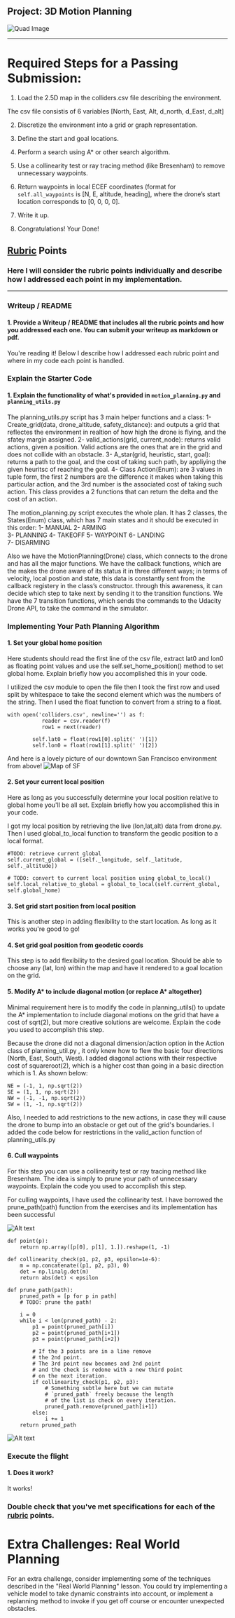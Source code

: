 ﻿## Project: 3D Motion Planning
![Quad Image](./misc/enroute.png)

---


# Required Steps for a Passing Submission:
1. Load the 2.5D map in the colliders.csv file describing the environment.

The csv file consistis of 6 variables [North, East, Alt, d_north, d_East, d_alt] 

2. Discretize the environment into a grid or graph representation.


3. Define the start and goal locations.

4. Perform a search using A* or other search algorithm.
5. Use a collinearity test or ray tracing method (like Bresenham) to remove unnecessary waypoints.
6. Return waypoints in local ECEF coordinates (format for `self.all_waypoints` is [N, E, altitude, heading], where the drone’s start location corresponds to [0, 0, 0, 0].
7. Write it up.
8. Congratulations!  Your Done!

## [Rubric](https://review.udacity.com/#!/rubrics/1534/view) Points
### Here I will consider the rubric points individually and describe how I addressed each point in my implementation.  

---
### Writeup / README

#### 1. Provide a Writeup / README that includes all the rubric points and how you addressed each one.  You can submit your writeup as markdown or pdf.  

You're reading it! Below I describe how I addressed each rubric point and where in my code each point is handled.

### Explain the Starter Code

#### 1. Explain the functionality of what's provided in `motion_planning.py` and `planning_utils.py`


The planning_utils.py script has 3 main helper functions and a class:
1-	Create_grid(data, drone_altitude, safety_distance): and outputs a grid that reflectes the environment in realtion of how high the drone is flying, and the sfatey margin assigned. 
2-	valid_actions(grid, current_node): returns valid actions, given a position. Valid actions are the ones that are in the grid and does not collide with an obstacle.
3-	A_star(grid, heuristic, start, goal): returns a path to the goal, and the cost of taking such path, by appliying the given heuritsc of reaching the goal.
4-	Class Action(Enum): are 3 values in tuple form, the first 2 numbers are the difference it makes when taking this particular action, and the 3rd number is the associated cost of taking such action. This class provides a 2 functions that can return the delta and the cost of an action.

The motion_planning.py script executes the whole plan. It has 2 classes, the States(Enum) class, which has 7 main states and it should be executed in this order:
1-	MANUAL 
2-	ARMING  
3-	PLANNING
4-	TAKEOFF 
5-	WAYPOINT 
6-	LANDING  
7-	DISARMING

Also we have the MotionPlanning(Drone) class, which connects to the drone and has all the major functions. We have the callback functions, which are the makes the drone aware of its status it in three different ways; in terms of velocity, local postion and state, this data is constantly sent from the callback registery in the class’s constructor. through this awareness, it can decide which step to take next by sending it to the transition functions. We have the 7 transition functions, which sends the commands to the Udacity Drone API, to take the command in the simulator. 

  





### Implementing Your Path Planning Algorithm

#### 1. Set your global home position
Here students should read the first line of the csv file, extract lat0 and lon0 as floating point values and use the self.set_home_position() method to set global home. Explain briefly how you accomplished this in your code.

I utilized the csv module to open the file then I took the first row and used split by whitespace to take the second element which was the numbers of the string. Then I used the float function to convert from a string to a float. 

```
with open('colliders.csv', newline='') as f:
           reader = csv.reader(f)
           row1 = next(reader)
         
        self.lat0 = float(row1[0].split(' ')[1])
        self.lon0 = float(row1[1].split(' ')[2])
```



And here is a lovely picture of our downtown San Francisco environment from above!
![Map of SF](./misc/map.png)

#### 2. Set your current local position
Here as long as you successfully determine your local position relative to global home you'll be all set. Explain briefly how you accomplished this in your code.

I got my local position by retrieving the live (lon,lat,alt) data from drone.py. Then I used global_to_local function to transform the geodic position to a local format.

```
#TODO: retrieve current global
self.current_global = ([self._longitude, self._latitude, self._altitude])

# TODO: convert to current local position using global_to_local()
self.local_relative_to_global = global_to_local(self.current_global, self.global_home)
```






#### 3. Set grid start position from local position
This is another step in adding flexibility to the start location. As long as it works you're good to go!



#### 4. Set grid goal position from geodetic coords
This step is to add flexibility to the desired goal location. Should be able to choose any (lat, lon) within the map and have it rendered to a goal location on the grid.

#### 5. Modify A* to include diagonal motion (or replace A* altogether)
Minimal requirement here is to modify the code in planning_utils() to update the A* implementation to include diagonal motions on the grid that have a cost of sqrt(2), but more creative solutions are welcome. Explain the code you used to accomplish this step.


Because the drone did not a diagonal dimension/action option in the Action class of planning_util.py , it only knew how to flew the basic four directions (North, East, South, West). I added diagonal actions with their respective cost of squareroot(2), which is a higher cost than going in a basic direction which is 1.  As shown below:

```
NE = (-1, 1, np.sqrt(2))
SE = (1, 1, np.sqrt(2))
NW = (-1, -1, np.sqrt(2))
SW = (1, -1, np.sqrt(2))
```

Also, I needed to add restrictions to the new actions, in case they will cause the drone to bump into an obstacle or get out of the grid's boundaries. I added the code below for restrictions in the valid_action function of planning_utils.py



#### 6. Cull waypoints 
For this step you can use a collinearity test or ray tracing method like Bresenham. The idea is simply to prune your path of unnecessary waypoints. Explain the code you used to accomplish this step.

For culling waypoints, I have used the collinearity test.
I have borrowed the prune_path(path) function from the exercises and its implementation has been successful


![Alt text](./misc/without_pruning.PNG "before pruning")



```
def point(p):
    return np.array([p[0], p[1], 1.]).reshape(1, -1)

def collinearity_check(p1, p2, p3, epsilon=1e-6):   
    m = np.concatenate((p1, p2, p3), 0)
    det = np.linalg.det(m)
    return abs(det) < epsilon

def prune_path(path):
    pruned_path = [p for p in path]
    # TODO: prune the path!
    
    i = 0
    while i < len(pruned_path) - 2:
        p1 = point(pruned_path[i])
        p2 = point(pruned_path[i+1])
        p3 = point(pruned_path[i+2])
        
        # If the 3 points are in a line remove
        # the 2nd point.
        # The 3rd point now becomes and 2nd point
        # and the check is redone with a new third point
        # on the next iteration.
        if collinearity_check(p1, p2, p3):
            # Something subtle here but we can mutate
            # `pruned_path` freely because the length
            # of the list is check on every iteration.
            pruned_path.remove(pruned_path[i+1])
        else:
            i += 1
    return pruned_path

```


![Alt text](./misc/after_pruning.PNG "after pruning")


### Execute the flight
#### 1. Does it work?
It works!

### Double check that you've met specifications for each of the [rubric](https://review.udacity.com/#!/rubrics/1534/view) points.
  
# Extra Challenges: Real World Planning

For an extra challenge, consider implementing some of the techniques described in the "Real World Planning" lesson. You could try implementing a vehicle model to take dynamic constraints into account, or implement a replanning method to invoke if you get off course or encounter unexpected obstacles.



